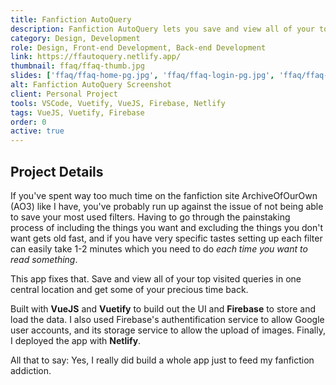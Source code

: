 ```yaml
---
title: Fanfiction AutoQuery
description: Fanfiction AutoQuery lets you save and view all of your top visited queries in one central location. Built with VueJS, Vuetify, and Firebase.
category: Design, Development
role: Design, Front-end Development, Back-end Development
link: https://ffautoquery.netlify.app/
thumbnail: ffaq/ffaq-thumb.jpg
slides: ['ffaq/ffaq-home-pg.jpg', 'ffaq/ffaq-login-pg.jpg', 'ffaq/ffaq-modal-pg.jpg', 'ffaq/ffaq-mobile-ss.jpg']
alt: Fanfiction AutoQuery Screenshot
client: Personal Project
tools: VSCode, Vuetify, VueJS, Firebase, Netlify
tags: VueJS, Vuetify, Firebase
order: 0
active: true
---
```


## Project Details

If you've spent way too much time on the fanfiction site ArchiveOfOurOwn (AO3) like I have, you've probably run up against the issue of not being able to save your most used filters. Having to go through the painstaking process of including the things you want and excluding the things you don't want gets old fast, and if you have very specific tastes setting up each filter can easily take 1-2 minutes which you need to do *each time you want to read something*.

This app fixes that. Save and view all of your top visited queries in one central location and get some of your precious time back.

Built with **VueJS** and **Vuetify** to build out the UI and **Firebase** to store and load the data. I also used Firebase's authentification service to allow Google user accounts, and its storage service to allow the upload of images. Finally, I deployed the app with **Netlify**.

All that to say: Yes, I really did build a whole app just to feed my fanfiction addiction.
